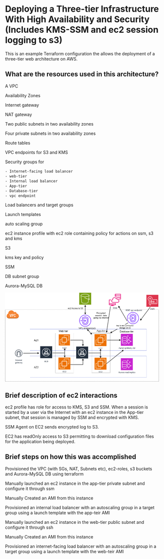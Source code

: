 # Deploying a Three-tier Infrastructure With High Availability and Security (Includes KMS-SSM and ec2 session logging to s3)

This is an example Terraform configuration the allows the deployment of a three-tier web architecture on AWS.

## What are the resources used in this architecture?

A VPC

Availability Zones

Internet gateway

NAT gateway

Two public subnets in two availability zones

Four private subnets in two availability zones

Route tables

VPC endpoints for S3 and KMS

Security groups for 

	- Internet-facing load balancer
	- web-tier
	- Internal load balancer
	- App-tier
	- Database-tier
	- vpc endpoint

Load balancers and target groups

Launch templates

auto scaling group

ec2 instance profile with ec2 role containing policy for actions on ssm, s3 and kms 

S3

kms key and policy

SSM

DB subnet group

Aurora-MySQL DB


![3-tier](3tiers.png)


## Brief description of ec2 interactions

ec2 profile has role for access to KMS, S3 and SSM. When a session is started by a user via the Internet with an ec2 instance in the App-tier
subnet, that session is managed by SSM and encrypted with KMS. 

SSM Agent on EC2 sends encrypted log to S3.  

EC2 has readOnly access to S3 permitting to download configuration files for the application being deployed.

## Brief steps on how this was accomplished

Provisioned the VPC (with SGs, NAT, Subnets etc), ec2-roles, s3 buckets and Aurora-MySQL DB using terraform

Manually launched an ec2 instance in the app-tier private subnet and configure it through ssm

Manually Created an AMI from this instance

Provisioned an internal load balancer with an autoscaling group in a target group using a launch template with the app-teir AMI

Manually launched an ec2 instance in the web-tier public subnet and configure it through ssh

Manually Created an AMI from this instance

Provisioned an internet-facing load balancer with an autoscaling group in a target group using a launch template with the web-teir AMI






